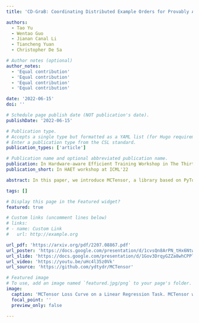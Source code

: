 ```yaml
---
title: 'CD-GraB: Coordinating Distributed Example Orders for Provably Accelerated Training'

authors:
  - Tao Yu
  - Wentao Guo
  - Jianan Canal Li
  - Tiancheng Yuan
  - Christopher De Sa

# Author notes (optional)
author_notes:
  - 'Equal contribution'
  - 'Equal contribution'
  - 'Equal contribution'
  - 'Equal contribution'

date: '2022-06-15'
doi: ''

# Schedule page publish date (NOT publication's date).
publishDate: '2022-06-15'

# Publication type.
# Accepts a single type but formatted as a YAML list (for Hugo requirements).
# Enter a publication type from the CSL standard.
publication_types: ['article']

# Publication name and optional abbreviated publication name.
publication: In Hardware-aware Efficient Training Workshop in The Thirty-ninth International Conference on Machine Learning
publication_short: In HAET workshop at ICML'22

abstract: In this paper, we introduce MCTensor, a library based on PyTorch for providing general-purpose and high-precision arithmetic for DL training. MCTensor is used in the same way as PyTorch Tensor. We implement multiple basic, matrix-level computation operators and NN modules for MCTensor with identical PyTorch interface. Our algorithms achieve high precision computation and also benefits from heavily-optimized PyTorch floating-point arithmetic. We evaluate MCTensor arithmetic against PyTorch native arithmetic for a series of tasks, where models using MCTensor in float16 would match or outperform the PyTorch model with float32 or float64 precision.

tags: []

# Display this page in the Featured widget?
featured: true

# Custom links (uncomment lines below)
# links:
# - name: Custom Link
#   url: http://example.org

url_pdf: 'https://arxiv.org/pdf/2207.08867.pdf'
url_poster: 'https://docs.google.com/presentation/d/1cvsQn8ArPN_tHx6Ntw1JrBUy-iJ1HsX1LIGNgCT6Wb0'
url_slide: 'https://docs.google.com/presentation/d/1Gov3DrqyGZZa8whCPPljo1ft42EFRld2y2VopiKVR0I/edit?usp=sharing'
url_video: 'https://youtu.be/uHc4l35z0Vk'
url_source: 'https://github.com/ydtydr/MCTensor'

# Featured image
# To use, add an image named `featured.jpg/png` to your page's folder.
image:
  caption: 'MCTensor Loss Curve on a Linear Regression Task. MCTensor with Float16 could achieve higher precision than vanilla PyTorch Float16 and achieves lower train loss upon the convergence of linear regression model. Image credit: MCTensor Paper Figure 1'
  focal_point: ''
  preview_only: false

---
```

